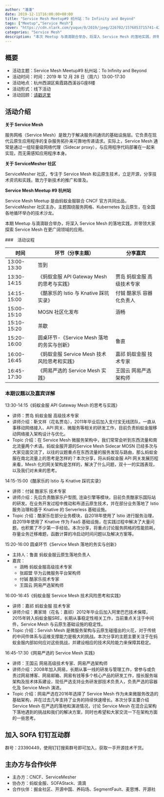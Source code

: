 ```yaml
---
author: "潘潘"
date: 2019-12-11T16:00:00+08:00
title: "Service Mesh Meetup#9 杭州站：To Infinity and Beyond"
tags: ["Meetup","Service Mesh"]
cover: "https://cdn.nlark.com/yuque/0/2019/jpeg/226702/1576053715741-4235957d-65e6-44d5-a8e0-58654f9120e0.jpeg"
categories: "Service Mesh"
description: "本次 Meetup 与滴滴联合举办，将深入 Service Mesh 的落地实践，并带领大家探索 Service Mesh 在更广阔领域的应用。"
---
```


## 概要

- 活动主题：Service Mesh Meetup#9 杭州站：To Infinity and Beyond
- 活动时间：时间：2019 年 12 月 28 日（周六）13:00-17:30
- 活动地点：杭州西湖区紫霞路西溪谷G座8楼
- 活动形式：线下活动
- 活动回顾：[请戳这里](https://tech.antfin.com/community/activities/1056?chInfo=sofa)

## 活动介绍

**关于 Service Mesh**

服务网格（Service Mesh）是致力于解决服务间通讯的基础设施层。它负责在现代云原生应用程序的复杂服务拓扑来可靠地传递请求。实际上，Service Mesh 通常是通过一组轻量级网络代理（Sidecar proxy），与应用程序代码部署在一起来实现，而无需感知应用程序本身。

**关于 ServiceMesher 社区**

ServiceMesher 社区，专注于 Service Mesh 和云原生技术，立足开源，分享技术资讯和实践，致力于新技术的推广和普及。

**Service Mesh Meetup #9 杭州站**

Service Mesh Meetup 是由蚂蚁金服联合 CNCF 官方共同出品，ServiceMesher 社区主办，主题围绕服务网格、Kubernetes 及云原生，在全国各地循环举办的技术沙龙。

本期 Meetup 与滴滴联合举办，将深入 Service Mesh 的落地实践，并带领大家探索 Service Mesh 在更广阔领域的应用。

###　活动议程

| 时间 | 环节（分享主题） | 分享嘉宾 |
| --- | --- | --- |
| 13:00-13:30 | 签到 |  |
| 13:30-14:15 | 《蚂蚁金服 API Gateway Mesh 的思考与实践》 | 贾岛 蚂蚁金服 高级技术专家 |
| 14:15-15:00 | 《酷家乐的 Istio 与 Knative 踩坑实录》 | 付铖 酷家乐 容器化负责人 |
| 15:00-15:10 | MOSN 社区化发布 | 涵畅 |
| 15:10-15:20 | 茶歇 |  |
| 15:20-16:00 | 圆桌环节-《Service Mesh 落地的务实与创新》 | 鲁直 |
| 16:00-16:45 | 《蚂蚁金服 Service Mesh 技术风险思考和实践》 | 嘉祁 蚂蚁金服 技术专家 |
| 16:45-17:30 | 《网易严选的 Service Mesh 实践》 | 王国云 网易严选 架构师 |

### 本期议题以及嘉宾详解

13:30-14:15《蚂蚁金服 API Gateway Mesh 的思考与实践》

- 讲师：贾岛 蚂蚁金服 高级技术专家
- 讲师介绍：靳文祥（花名贾岛），2011年毕业后加入支付宝无线团队，一直从事移动网络接入、API 网关、微服务等相关的研发工作，目前负责蚂蚁金服移动网络接入架构设计与优化。
- Topic 介绍：在 Service Mesh 微服务架构中，我们常常会听到东西流量和南北流量两个术语。蚂蚁金服开源的Service Mesh Sidecar MOSN 已经多次与大家见面交流了，以往的议题重点在东西流量的服务发现与路由，那么蚂蚁金服在南北流量上的思考是怎样的？本次分享，将从蚂蚁金服 API 网关发展历程来看，Mesh 化的网关架构是怎样的，解决了什么问题，双十一的实践表现，以及我们对未来的思考。

14:15-15:00《酷家乐的 Istio 与 Knative 踩坑实录》

- 讲师：付铖 酷家乐 技术专家
- 讲师介绍：先后负责酷家乐户型图, 渲染引擎等模块，目前负责酷家乐国际站的研发。在业务开发过程中推动和布道云原生技术，并在部分业务落地了 Istio 服务治理和基于 Knative 的 Serverless 基础设施。
- Topic 介绍：酷家乐在部分业务模块，自2018年使用了 Istio 进行服务治理，自2019年使用了 Knative 作为 FaaS 基础设施，在实践过程中解决了大量问题，也积累了不少第一手经验。本次分享，将重点讨论服务网格的性能损耗，存量业务迁移难题，函数计算的冷启动时间问题以及解决方案等。

15:20-16:00 圆桌环节《Service Mesh 落地的务实与创新》

- 主持人：鲁直 蚂蚁金服云原生落地负责人
- 嘉宾：
  - 涵畅 蚂蚁金服高级技术专家
  - 张超盟 华为云微服务平台架构师
  - 付铖 酷家乐技术专家
  - 王国云 网易严选架构师

16:00-16:45《蚂蚁金服 Service Mesh 技术风险思考和实践》

- 讲师：嘉祁 蚂蚁金服 技术专家
- 讲师介绍：黄家琦（花名：嘉祁）2012年毕业后加入阿里巴巴技术保障，2015年转入蚂蚁金服SRE，长期从事稳定性相关工作，当前重点关注于中间件，Service Mesh 与云原生基础设施的稳定性。
- Topic 介绍：Servish Mesh 是微服务架构与云原生碰撞出的火花，对于传统的中间件体系与运维支撑能力是极大的挑战。本次分享的主题主要关注于在蚂蚁金服内部如何应对这些挑战，并建设相应的技术风险能力来保障其稳定。

16:45-17:30《网易严选的 Service Mesh 实践》

- 讲师：王国云 网易高级技术专家、网易严选架构师
- 讲师介绍：2008年加入网易，长期从事一线的研发与管理工作，曾参与或负责过网易博客、网易邮箱、网易有钱等多个核心产品的研发工作，擅长服务端架构及技术体系建设，现任严选支持业务研发部技术负责人，负责严选的容器化及 Service Mesh 演进。
- Topic 介绍：网易严选在2016年选择了 Service Mesh 作为未来微服务改造的基础架构，并在过去几年支持了业务的持续快速增长。本次分享主要介绍 Service Mesh 在严选的落地和演进情况，讨论 Service Mesh 在混合云架构下落地遇到的挑战和我们的解决方案，同时也希望和大家交流一下在架构方面的一些思考。

## 加入 SOFA 钉钉互动群

群号：23390449，使用钉钉搜索群号即可加入，获取一手开源技术干货。

## 主办方与合作伙伴

- 主办方：CNCF、ServiceMesher
- 协办方：蚂蚁金服、SOFAStack、滴滴
- 合作伙伴：掘金社区、开源中国、养码场、SegmentFault、麦思博、开源社